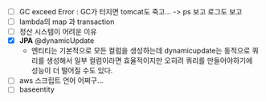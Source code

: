 - [ ] GC exceed Error : GC가 터지면 tomcat도 죽고... -> ps 보고 로그도 보고  
- [ ] lambda의 map 과 transaction  
- [ ] 정산 시스템이 어려운 이유  
- [x] **JPA** @dynamicUpdate  
  - 엔티티는 기본적으로 모든 컬럼을 생성하는데 dynamicupdate는 동적으로 쿼리를 생성해서 일부 컬럼이라면 효율적이지만 오히려 쿼리를 만들어야하기에 성능이 더 떨어질 수도 있다.  
- [ ] aws 스크립트 언어 어쩌구...   
- [ ] baseentity  
